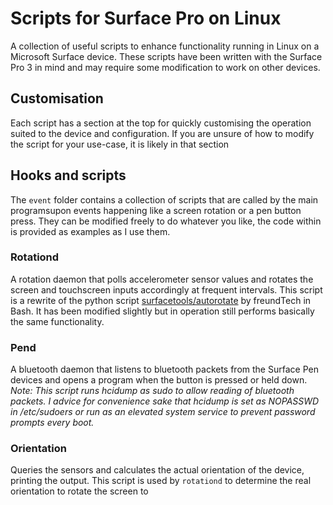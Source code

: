 # Scripts for Surface Pro on Linux
A collection of useful scripts to enhance functionality running in Linux on a Microsoft Surface device.
These scripts have been written with the Surface Pro 3 in mind and may require some modification to work on other devices.

## Customisation
Each script has a section at the top for quickly customising the operation suited to the device and configuration. If you are unsure of how to modify the script for your use-case, it is likely in that section

## Hooks and scripts
The `event` folder contains a collection of scripts that are called by the main programsupon events happening like a screen rotation or a pen button press. They can be modified freely to do whatever you like, the code within is provided as examples as I use them.

### Rotationd
A rotation daemon that polls accelerometer sensor values and rotates the screen and touchscreen inputs accordingly at frequent intervals.
This script is a rewrite of the python script [surfacetools/autorotate](https://github.com/frebib/surface-tools/tree/master/autorotate) by freundTech in Bash. It has been modified slightly but in operation still performs basically the same functionality.

### Pend
A bluetooth daemon that listens to bluetooth packets from the Surface Pen devices and opens a program when the button is pressed or held down.  
*Note: This script runs hcidump as sudo to allow reading of bluetooth packets. I advice for convenience sake that hcidump is set as NOPASSWD in /etc/sudoers or run as an elevated system service to prevent password prompts every boot.*

### Orientation
Queries the sensors and calculates the actual orientation of the device, printing the output. This script is used by `rotationd` to determine the real orientation to rotate the screen to
